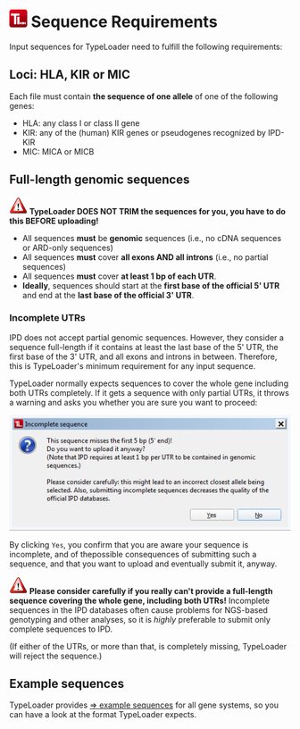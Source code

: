 # ![Icon](images/TypeLoader_32.png) Sequence Requirements

Input sequences for TypeLoader need to fulfill the following requirements:

## Loci: HLA, KIR or MIC
Each file must contain **the sequence of one allele** of one of the following genes:

 * HLA: any class I or class II gene
 * KIR: any of the (human) KIR genes or pseudogenes recognized by IPD-KIR
 * MIC: MICA or MICB
 
## Full-length genomic sequences
![Pic](images/icon_important.png) **TypeLoader DOES NOT TRIM the sequences for you, you have to do this BEFORE uploading!**

 * All sequences **must** be **genomic** sequences (i.e., no cDNA sequences or ARD-only sequences)
 * All sequences **must** cover **all exons AND all introns** (i.e., no partial sequences)
 * All sequences **must** cover **at least 1 bp of each UTR**.
 * **Ideally**, sequences should start at the **first base of the official 5' UTR** and end at the **last base of the official 3' UTR**.

### Incomplete UTRs
IPD does not accept partial genomic sequences. However, they consider a sequence full-length if it contains at least the last base of the 5' UTR, the first base of the 3' UTR, and all exons and introns in between. Therefore, this is TypeLoader's minimum requirement for any input sequence.

TypeLoader normally expects sequences to cover the whole gene including both UTRs completely. If it gets a sequence with only partial UTRs, it throws a warning and asks you whether you are sure you want to proceed:

![Pic](images/new_allele_incomplete.png)

By clicking `Yes`, you confirm that you are aware your sequence is incomplete, and of thepossible consequences of submitting such a sequence, and that you want to upload and eventually submit it, anyway.

![Pic](images/icon_important.png) **Please consider carefully if you really can't provide a full-length sequence covering the whole gene, including both UTRs!** Incomplete sequences in the IPD databases often cause problems for NGS-based genotyping and other analyses, so it is *highly* preferable to submit only complete sequences to IPD.

(If either of the UTRs, or more than that, is completely missing, TypeLoader will reject the sequence.)

## Example sequences
TypeLoader provides [=> example sequences](example_files.md) for all gene systems, so you can have a look at the format TypeLoader expects.